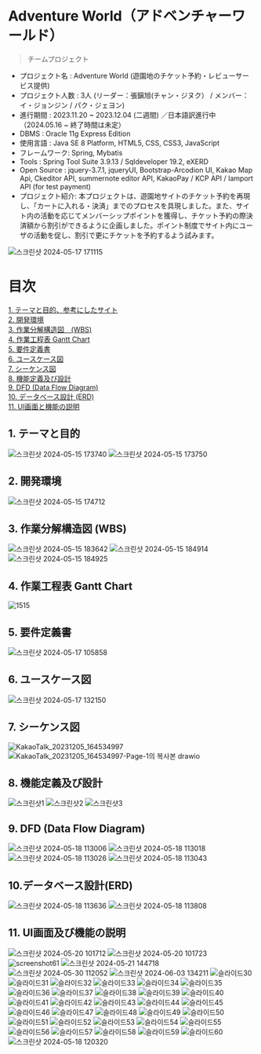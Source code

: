 Adventure World（アドベンチャーワールド）
=================
> チームプロジェクト

- プロジェクト名 : Adventure World (遊園地のチケット予約・レビューサービス提供) <br>
- プロジェクト人数 : 3人 (リーダー：張鎭旭(チャン・ジヌク） / メンバー：イ・ジョンジン / パク・ジェヨン)
- 進行期間 : 2023.11.20 ~ 2023.12.04 (二週間) ／日本語訳進行中（2024.05.16 ~ 終了時間は未定）<br>
- DBMS : Oracle 11g Express Edition <br>
- 使用言語 : Java SE 8 Platform, HTML5, CSS, CSS3, JavaScript <br>
- フレームワーク: Spring, Mybatis
- Tools : Spring Tool Suite 3.9.13 / Sqldeveloper 19.2, eXERD
- Open Source : jquery-3.7.1, jqueryUI, Bootstrap-Arcodion UI, Kakao Map Api, Ckeditor API, summernote editor API, KakaoPay / KCP API / Iamport API (for test payment)
- プロジェクト紹介: 本プロジェクトは、遊園地サイトのチケット予約を再現し、「カートに入れる・決済」までのプロセスを具現しました。また、サイト内の活動を応じてメンバーシップポイントを獲得し、チケット予約の際決済額から割引ができるように企画しました。ポイント制度でサイト内にユーザの活動を促し、割引で更にチケットを予約するよう試みます。

![스크린샷 2024-05-17 171115](https://github.com/Joyfuler/Adventure_World_japanese/assets/137759165/1df04f18-c558-4fe8-a476-da8e066b3f61)

# 目次
[1. テーマと目的、参考にしたサイト](https://github.com/Joyfuler/Adventure_World_japanese/blob/japanese/README.md#1-%E3%83%86%E3%83%BC%E3%83%9E%E3%81%A8%E7%9B%AE%E7%9A%84)<br>
[2. 開発環境](https://github.com/Joyfuler/Adventure_World_japanese/blob/japanese/README.md#2-%E9%96%8B%E7%99%BA%E7%92%B0%E5%A2%83)<br>
[3. 作業分解構造図　(WBS)](https://github.com/Joyfuler/Adventure_World_japanese/blob/japanese/README.md#3-%E4%BD%9C%E6%A5%AD%E5%88%86%E8%A7%A3%E6%A7%8B%E9%80%A0%E5%9B%B3-wbs) <br>
[4. 作業工程表 Gantt Chart](https://github.com/Joyfuler/Adventure_World_japanese/blob/japanese/README.md#4-%E4%BD%9C%E6%A5%AD%E5%B7%A5%E7%A8%8B%E8%A1%A8-gantt-chart) <br>
[5. 要件定義書](https://github.com/Joyfuler/Adventure_World_japanese/blob/japanese/README.md#5-%E8%A6%81%E4%BB%B6%E5%AE%9A%E7%BE%A9%E6%9B%B8) <br>
[6. ユースケース図](https://github.com/Joyfuler/Adventure_World_japanese/blob/japanese/README.md#6-%E3%83%A6%E3%83%BC%E3%82%B9%E3%82%B1%E3%83%BC%E3%82%B9%E5%9B%B3) <br>
[7. シーケンス図](https://github.com/Joyfuler/Adventure_World_japanese/blob/japanese/README.md#7-%E3%82%B7%E3%83%BC%E3%82%B1%E3%83%B3%E3%82%B9%E5%9B%B3) <br>
[8. 機能定義及び設計](https://github.com/Joyfuler/Adventure_World_japanese/blob/japanese/README.md#8-%E6%A9%9F%E8%83%BD%E5%AE%9A%E7%BE%A9%E6%9B%B8%E5%8F%8A%E3%81%B3%E8%A8%AD%E8%A8%88) <br>
[9. DFD (Data Flow Diagram)](https://github.com/Joyfuler/Adventure_World_japanese/blob/japanese/README.md#9-dfd-data-flow-diagram) <br>
[10. データベース設計 (ERD)](https://github.com/Joyfuler/Adventure_World_japanese/blob/japanese/README.md#10%E3%83%87%E3%83%BC%E3%82%BF%E3%83%99%E3%83%BC%E3%82%B9%E8%A8%AD%E8%A8%88erd)<br>
[11. UI画面と機能の説明](https://github.com/Joyfuler/Adventure_World_japanese/blob/japanese/README.md#11-ui%E7%94%BB%E9%9D%A2%E5%8F%8A%E3%81%B3%E6%A9%9F%E8%83%BD%E8%AA%AC%E6%98%8E)<br>


## 1. テーマと目的
![스크린샷 2024-05-15 173740](https://github.com/Joyfuler/Adventure_World_japanese/assets/137759165/d0354b32-2c49-4727-83d5-6dde8847cd8f)
![스크린샷 2024-05-15 173750](https://github.com/Joyfuler/Adventure_World_japanese/assets/137759165/34ebd967-a3ca-48e8-aa91-abbd988a0645)


## 2. 開発環境
![스크린샷 2024-05-15 174712](https://github.com/Joyfuler/Adventure_World_japanese/assets/137759165/6a7d1421-5278-497f-b67b-54107062bbdb)


## 3. 作業分解構造図 (WBS)
![스크린샷 2024-05-15 183642](https://github.com/Joyfuler/Adventure_World_japanese/assets/137759165/cc8c9e55-463b-4978-953c-4e8113b4a2a2)
![스크린샷 2024-05-15 184914](https://github.com/Joyfuler/Adventure_World_japanese/assets/137759165/477b93c9-bc8d-4aae-a35a-e8126e2fa765)
![스크린샷 2024-05-15 184925](https://github.com/Joyfuler/Adventure_World_japanese/assets/137759165/c57beaae-9943-431c-bd15-9d230761fb40)


## 4. 作業工程表 Gantt Chart
![1515](https://github.com/Joyfuler/Adventure_World_japanese/assets/137759165/c8eb09dc-b885-40b0-9b38-380e838e8246)


## 5. 要件定義書
![스크린샷 2024-05-17 105858](https://github.com/Joyfuler/Adventure_World_japanese/assets/137759165/71d7e21d-fb1f-4ee0-9559-679d5162dd10)


## 6. ユースケース図
![스크린샷 2024-05-17 132150](https://github.com/Joyfuler/Adventure_World_japanese/assets/137759165/e3833a65-240f-49ae-a959-d7f6e4761524)


## 7. シーケンス図
![KakaoTalk_20231205_164534997](https://github.com/Joyfuler/Adventure_World_japanese/assets/137759165/cda5c52a-b98d-4598-9571-4d3940d846ac)
![KakaoTalk_20231205_164534997-Page-1의 복사본 drawio](https://github.com/Joyfuler/Adventure_World_japanese/assets/137759165/8c5aaf67-2559-4fa1-944e-1e2bc0c66a06)


## 8. 機能定義及び設計
![스크린샷1](https://github.com/Joyfuler/Adventure_World_japanese/assets/137759165/cda11a9f-8c96-4260-a62e-1cdab1fa484a)
![스크린샷2](https://github.com/Joyfuler/Adventure_World_japanese/assets/137759165/ebb738fb-2c33-42bf-a74a-590a389ca449)
![스크린샷3](https://github.com/Joyfuler/Adventure_World_japanese/assets/137759165/397be8e2-a54e-46ed-a8c7-c3f5317796fe)


## 9. DFD (Data Flow Diagram)
![스크린샷 2024-05-18 113006](https://github.com/Joyfuler/Adventure_World_japanese/assets/137759165/4da07645-93b3-40f8-9001-7628a1fbe93b)
![스크린샷 2024-05-18 113018](https://github.com/Joyfuler/Adventure_World_japanese/assets/137759165/7a141940-74fe-4b11-94b0-84f6e4b70fc4)
![스크린샷 2024-05-18 113026](https://github.com/Joyfuler/Adventure_World_japanese/assets/137759165/4a5de02f-c0e8-41ef-9ac3-a74d4fe41ad7)
![스크린샷 2024-05-18 113043](https://github.com/Joyfuler/Adventure_World_japanese/assets/137759165/893fc6a0-2616-4b8a-83ba-1ea3ce6491c6)


## 10.データベース設計(ERD)
![스크린샷 2024-05-18 113636](https://github.com/Joyfuler/Adventure_World_japanese/assets/137759165/d1a256ca-d05b-4998-89da-6ded13505480)
![스크린샷 2024-05-18 113808](https://github.com/Joyfuler/Adventure_World_japanese/assets/137759165/def15ca3-d844-48fe-85f0-ed9f4ca0964f)


## 11. UI画面及び機能の説明
![스크린샷 2024-05-20 101712](https://github.com/Joyfuler/Adventure_World_japanese/assets/137759165/eb48cb42-7431-4c9d-8e8f-8b69fd5dd1c4)
![스크린샷 2024-05-20 101723](https://github.com/Joyfuler/Adventure_World_japanese/assets/137759165/d536e8b5-02da-4c5a-9931-13bd2f97d76e)
![screenshot61](https://github.com/Joyfuler/Adventure_World_japanese/assets/137759165/9b382d4f-a018-42c6-963a-09095853d0a5)
![스크린샷 2024-05-21 144718](https://github.com/Joyfuler/Adventure_World_japanese/assets/137759165/21b676bc-33b5-41bc-b523-418c098ce9ea)
![스크린샷 2024-05-30 112052](https://github.com/Joyfuler/Adventure_World_japanese/assets/137759165/abed8843-5d46-4a29-af55-e7c4d56fa56c)
![스크린샷 2024-06-03 134211](https://github.com/Joyfuler/Adventure_World_japanese/assets/137759165/0b1be509-f37d-44e7-b1eb-3c0f0cfb0c41)
![슬라이드30](https://github.com/Joyfuler/2ndTeamProject/assets/137759165/0669a363-17b0-497b-af88-ad9362e3e422)
![슬라이드31](https://github.com/Joyfuler/2ndTeamProject/assets/137759165/fa65cc63-816f-4b1b-b49a-b11ceb49a63d)
![슬라이드32](https://github.com/Joyfuler/2ndTeamProject/assets/137759165/ec14ceb4-2e8c-471b-a4ae-b4c7d3807ff4)
![슬라이드33](https://github.com/Joyfuler/2ndTeamProject/assets/137759165/5b2e6b6b-8df2-4493-8cc6-c1ffbb10d0d2)
![슬라이드34](https://github.com/Joyfuler/2ndTeamProject/assets/137759165/7b1a5fde-e6bd-4985-8c7e-843fedace7b2)
![슬라이드35](https://github.com/Joyfuler/2ndTeamProject/assets/137759165/2718bc2c-a896-4b3e-bb1d-9b4b076ecb4c)
![슬라이드36](https://github.com/Joyfuler/2ndTeamProject/assets/137759165/b8b229f6-00bd-479d-a869-bb82140dfa2d)
![슬라이드37](https://github.com/Joyfuler/2ndTeamProject/assets/137759165/dcb1cf30-bb8a-4e81-b63f-23d57e5970e5)
![슬라이드38](https://github.com/Joyfuler/2ndTeamProject/assets/137759165/e6a88b07-5c5e-437f-8b8b-fe569c8e0121)
![슬라이드39](https://github.com/Joyfuler/2ndTeamProject/assets/137759165/7a9f1c9d-5d67-498c-83d4-48dcd0ed210a)
![슬라이드40](https://github.com/Joyfuler/2ndTeamProject/assets/137759165/2725ee1f-c0d2-40be-8163-3cc7802ba374)
![슬라이드41](https://github.com/Joyfuler/2ndTeamProject/assets/137759165/a48ab511-6918-4d18-b7d7-2c86cc917e86)
![슬라이드42](https://github.com/Joyfuler/2ndTeamProject/assets/137759165/a03a37e3-f741-4cd7-af48-2f1c180bc184)
![슬라이드43](https://github.com/Joyfuler/2ndTeamProject/assets/137759165/5b45a2e2-6e08-446e-bb3c-1048f8383562)
![슬라이드44](https://github.com/Joyfuler/2ndTeamProject/assets/137759165/6e30e832-b285-4d8a-8b70-1d21a9cfd43f)
![슬라이드45](https://github.com/Joyfuler/2ndTeamProject/assets/137759165/9f1543cb-93cb-41ef-b979-ba5bf064d687)
![슬라이드46](https://github.com/Joyfuler/2ndTeamProject/assets/137759165/c03686ac-40e2-414d-befa-9ae3d79c3ef4)
![슬라이드47](https://github.com/Joyfuler/2ndTeamProject/assets/137759165/8f8e7afe-6466-4846-84c4-9c83232500a1)
![슬라이드48](https://github.com/Joyfuler/2ndTeamProject/assets/137759165/72c4a329-bc8b-497b-90b2-806922682fc4)
![슬라이드49](https://github.com/Joyfuler/2ndTeamProject/assets/137759165/de3954eb-04ed-4246-9330-007b995055a7)
![슬라이드50](https://github.com/Joyfuler/2ndTeamProject/assets/137759165/2e3298dc-67f0-49f1-8f03-097357e75b45)
![슬라이드51](https://github.com/Joyfuler/2ndTeamProject/assets/137759165/c0f32675-72d9-4f3a-9d31-4577ac4a535c)
![슬라이드52](https://github.com/Joyfuler/2ndTeamProject/assets/137759165/446b6901-4be2-4fb5-8592-688239ab6b7f)
![슬라이드53](https://github.com/Joyfuler/2ndTeamProject/assets/137759165/6e2de826-7035-4039-83f2-4b1d6762b340)
![슬라이드54](https://github.com/Joyfuler/2ndTeamProject/assets/137759165/62a3d263-6821-438d-975f-1edf9cc92f8b)
![슬라이드55](https://github.com/Joyfuler/2ndTeamProject/assets/137759165/5985df10-46e5-4179-93a9-44063b83e802)
![슬라이드56](https://github.com/Joyfuler/2ndTeamProject/assets/137759165/b7bc6d31-5685-4ef9-a977-83b81c107e70)
![슬라이드57](https://github.com/Joyfuler/2ndTeamProject/assets/137759165/e52ff4a0-ab73-43b8-a663-ac59ecfc5b84)
![슬라이드58](https://github.com/Joyfuler/2ndTeamProject/assets/137759165/d1616cfd-94f1-4b3c-9035-f5d8b731f4b6)
![슬라이드59](https://github.com/Joyfuler/2ndTeamProject/assets/137759165/43682084-d26a-44df-98e5-807158cc213b)
![슬라이드60](https://github.com/Joyfuler/2ndTeamProject/assets/137759165/f2a2542e-a78f-4179-acb0-15fe47526681)
![스크린샷 2024-05-18 120320](https://github.com/Joyfuler/Adventure_World_japanese/assets/137759165/974e0761-9ea6-4da5-86d8-ded1321799a1)
